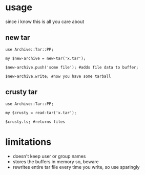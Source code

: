 # usage

since i know this is all you care about

## new tar
```perl6
use Archive::Tar::PP;

my $new-archive = new-tar('x.tar');

$new-archive.push('some file'); #adds file data to buffer;

$new-archive.write; #now you have some tarball
```

## crusty tar
```perl6
use Archive::Tar::PP;

my $crusty = read-tar('x.tar');

$crusty.ls; #returns files
```

# limitations

* doesn't keep user or group names
* stores the buffers in memory so, beware
* rewrites entire tar file every time you write, so use sparingly
